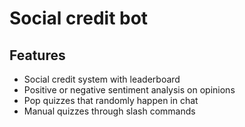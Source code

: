 # Social credit bot

## Features

- Social credit system with leaderboard
- Positive or negative sentiment analysis on opinions
- Pop quizzes that randomly happen in chat
- Manual quizzes through slash commands
